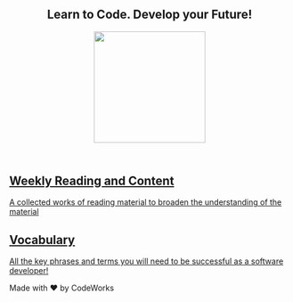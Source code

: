 <section class="home">
  <header class="text-center mb-5">
    <h2 id="description text-center">Learn to Code. Develop your Future!</h2>
    <img height="200" src="https://bcw.blob.core.windows.net/public/img/8600856373152463">
  </header>

  <div class="features" style="transition: transform 0.25s ease-in-out 0.16s, opacity 0.25s ease-in-out 0.16s; transform: translateY(0px); opacity: 1; ">
    <div class="feature">
      <a href="/fs-student-guide/resources" title="Readings">
        <h2>Weekly Reading and Content</h2> 
        <p>A collected works of reading material to broaden the understanding of the material</p>
      </a>
    </div>
    <div class="feature">
      <a href="/fs-student-guide/vocab" title="Vocabulary">
        <h2>Vocabulary</h2> 
        <p>All the key phrases and terms you will need to be successful as a software developer!</p>
      </a>
    </div>
  </div>

  <footer class="mt-5 pt-5 footer-wrapper">
    <div class="footer">Made with ❤️ by CodeWorks</div>
  </footer>
</section>
